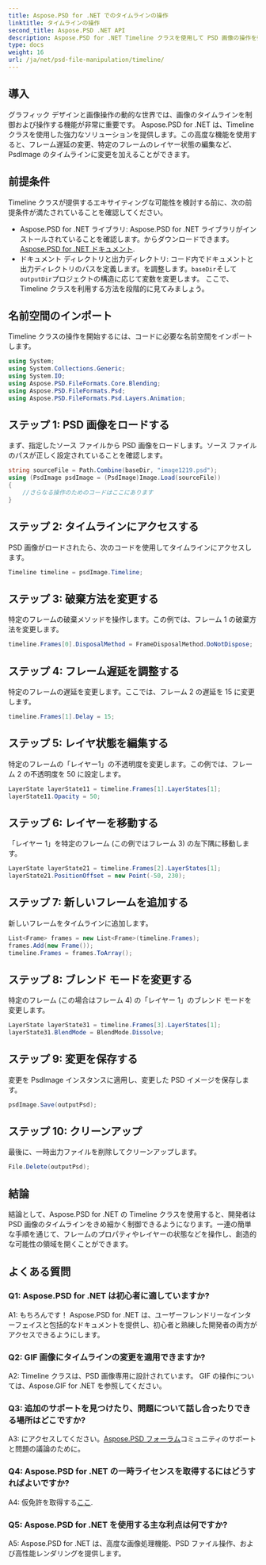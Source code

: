 ```yaml
---
title: Aspose.PSD for .NET でのタイムラインの操作
linktitle: タイムラインの操作
second_title: Aspose.PSD .NET API
description: Aspose.PSD for .NET Timeline クラスを使用して PSD 画像の操作を強化します。フレームのプロパティ、レイヤーの状態を制御し、クリエイティブな可能性を簡単に解き放ちます。
type: docs
weight: 16
url: /ja/net/psd-file-manipulation/timeline/
---
```

## 導入
グラフィック デザインと画像操作の動的な世界では、画像のタイムラインを制御および操作する機能が非常に重要です。 Aspose.PSD for .NET は、Timeline クラスを使用した強力なソリューションを提供します。この高度な機能を使用すると、フレーム遅延の変更、特定のフレームのレイヤー状態の編集など、PsdImage のタイムラインに変更を加えることができます。
## 前提条件
Timeline クラスが提供するエキサイティングな可能性を検討する前に、次の前提条件が満たされていることを確認してください。
-  Aspose.PSD for .NET ライブラリ: Aspose.PSD for .NET ライブラリがインストールされていることを確認します。からダウンロードできます。[Aspose.PSD for .NET ドキュメント](https://reference.aspose.com/psd/net/).
- ドキュメント ディレクトリと出力ディレクトリ: コード内でドキュメントと出力ディレクトリのパスを定義します。を調整します。`baseDir`そして`outputDir`プロジェクトの構造に応じて変数を変更します。
ここで、Timeline クラスを利用する方法を段階的に見てみましょう。
## 名前空間のインポート
Timeline クラスの操作を開始するには、コードに必要な名前空間をインポートします。
```csharp
using System;
using System.Collections.Generic;
using System.IO;
using Aspose.PSD.FileFormats.Core.Blending;
using Aspose.PSD.FileFormats.Psd;
using Aspose.PSD.FileFormats.Psd.Layers.Animation;
```
## ステップ 1: PSD 画像をロードする
まず、指定したソース ファイルから PSD 画像をロードします。ソース ファイルのパスが正しく設定されていることを確認します。
```csharp
string sourceFile = Path.Combine(baseDir, "image1219.psd");
using (PsdImage psdImage = (PsdImage)Image.Load(sourceFile))
{
    //さらなる操作のためのコードはここにあります
}
```
## ステップ 2: タイムラインにアクセスする
PSD 画像がロードされたら、次のコードを使用してタイムラインにアクセスします。
```csharp
Timeline timeline = psdImage.Timeline;
```
## ステップ 3: 破棄方法を変更する
特定のフレームの破棄メソッドを操作します。この例では、フレーム 1 の破棄方法を変更します。
```csharp
timeline.Frames[0].DisposalMethod = FrameDisposalMethod.DoNotDispose;
```
## ステップ 4: フレーム遅延を調整する
特定のフレームの遅延を変更します。ここでは、フレーム 2 の遅延を 15 に変更します。
```csharp
timeline.Frames[1].Delay = 15;
```
## ステップ 5: レイヤ状態を編集する
特定のフレームの「レイヤー1」の不透明度を変更します。この例では、フレーム 2 の不透明度を 50 に設定します。
```csharp
LayerState layerState11 = timeline.Frames[1].LayerStates[1];
layerState11.Opacity = 50;
```
## ステップ 6: レイヤーを移動する
「レイヤー 1」を特定のフレーム (この例ではフレーム 3) の左下隅に移動します。
```csharp
LayerState layerState21 = timeline.Frames[2].LayerStates[1];
layerState21.PositionOffset = new Point(-50, 230);
```
## ステップ 7: 新しいフレームを追加する
新しいフレームをタイムラインに追加します。
```csharp
List<Frame> frames = new List<Frame>(timeline.Frames);
frames.Add(new Frame());
timeline.Frames = frames.ToArray();
```
## ステップ 8: ブレンド モードを変更する
特定のフレーム (この場合はフレーム 4) の「レイヤー 1」のブレンド モードを変更します。
```csharp
LayerState layerState31 = timeline.Frames[3].LayerStates[1];
layerState31.BlendMode = BlendMode.Dissolve;
```
## ステップ 9: 変更を保存する
変更を PsdImage インスタンスに適用し、変更した PSD イメージを保存します。
```csharp
psdImage.Save(outputPsd);
```
## ステップ 10: クリーンアップ
最後に、一時出力ファイルを削除してクリーンアップします。
```csharp
File.Delete(outputPsd);
```
## 結論

結論として、Aspose.PSD for .NET の Timeline クラスを使用すると、開発者は PSD 画像のタイムラインをきめ細かく制御できるようになります。一連の簡単な手順を通じて、フレームのプロパティやレイヤーの状態などを操作し、創造的な可能性の領域を開くことができます。

## よくある質問

### Q1: Aspose.PSD for .NET は初心者に適していますか?

A1: もちろんです！ Aspose.PSD for .NET は、ユーザーフレンドリーなインターフェイスと包括的なドキュメントを提供し、初心者と熟練した開発者の両方がアクセスできるようにします。

### Q2: GIF 画像にタイムラインの変更を適用できますか?

A2: Timeline クラスは、PSD 画像専用に設計されています。 GIF の操作については、Aspose.GIF for .NET を参照してください。

### Q3: 追加のサポートを見つけたり、問題について話し合ったりできる場所はどこですか?

 A3: にアクセスしてください。[Aspose.PSD フォーラム](https://forum.aspose.com/c/psd/34)コミュニティのサポートと問題の議論のために。

### Q4: Aspose.PSD for .NET の一時ライセンスを取得するにはどうすればよいですか?

 A4: 仮免許を取得する[ここ](https://purchase.aspose.com/temporary-license/).

### Q5: Aspose.PSD for .NET を使用する主な利点は何ですか?

A5: Aspose.PSD for .NET は、高度な画像処理機能、PSD ファイル操作、および高性能レンダリングを提供します。